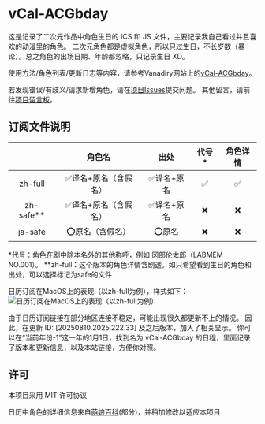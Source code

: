 # vCal-ACGbday

这是记录了二次元作品中角色生日的 ICS 和 JS 文件，主要记录我自己看过并且喜欢的动漫里的角色。
二次元角色都是虚拟角色，所以只过生日，不长岁数（暴论）。总之角色的出场日期、年龄都忽略，只记录生日 XD。

使用方法/角色列表/更新日志等内容，请参考Vanadiry网站上的[vCal-ACGbday](https://magic.vanadiry.com/wiki/vcal/acgbday/)。

若发现错误/有歧义/请求新增角色，请在[项目Issues](https://github.com/Vanadiry/vCal-ACGbday/issues)提交问题。
其他留言，请前往[项目留言板](https://magic.vanadiry.com/wiki/vcal/acgbday/issue/)。

## 订阅文件说明

|         |        角色名        |    出处    | 代号\* | 角色详情 |
| :-----: | :------------------: | :--------: | :--: | :------: |
| zh-full | ✅译名+原名（含假名） | ✅译名+原名 |  ✅   |    ✅     |
| zh-safe\*\* | ✅译名+原名（含假名） | ✅译名+原名 |  ❌   |    ❌     |
| ja-safe |   ⭕原名（含假名）    |   ⭕原名    |  ❌   |    ❌     |

\*代号：角色在剧中除本名外的其他称呼，例如 冈部伦太郎（LABMEM NO.001）。
\*\*zh-full：这个版本的角色详情含剧透。如只希望看到生日的角色和出处，可以选择标记为safe的文件

日历订阅在MacOS上的表现（以zh-full为例），样式如下：
![日历订阅在MacOS上的表现（以zh-full为例）](https://magic.vanadiry.com/library/wiki/vcal/acgbday/vcal_acgbday_01.webp)

由于日历订阅链接在部分地区连接不稳定，可能出现很久都更新不上的情况。
因此，在更新 ID: [20250810.2025.222.33] 及之后版本，加入了相关显示。
你可以在“当前年份-1”这一年的1月1日，找到名为 vCal-ACGbday 的日程，里面记录了版本和更新信息，以及本站链接，方便你对照。

## 许可

本项目采用 MIT 许可协议

日历中角色的详细信息来自[萌娘百科](https://mzh.moegirl.org.cn)(部分)，并稍加修改以适应本项目
